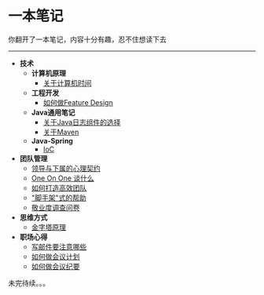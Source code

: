 # 一本笔记

你翻开了一本笔记，内容十分有趣，忍不住想读下去

---

- **技术**
    - **计算机原理**
        - [关于计算机时间](tech/computer-time.md)
    - **工程开发**
        - [如何做Feature Design](tech/feature-design.md)
    - **Java通用笔记**
        - [关于Java日志组件的选择](tech/java/java-logging.md)
        - [关于Maven](tech/java/maven.md)
    - **Java-Spring**
        - [IoC]()
- **团队管理**
    - [领导与下属的心理契约](leadership/psychological-contract.md)
    - [One On One 谈什么](leadership/one-on-one.md)
    - [如何打造高效团队](leadership/efficient-team.md)
    - ["脚手架"式的帮助](leadership/scaffold.md)
    - [敬业度调查问卷](leadership/satisfaction-questionnaire.md)
- **思维方式**
    - [金字塔原理](thinking/pyramid.md)
- **职场心得**
    - [写邮件要注意哪些](business/email.md)
    - [如何做会议计划](business/meeting-agenda.md)
    - [如何做会议纪要](business/meeting-minutes.md)

未完待续。。。